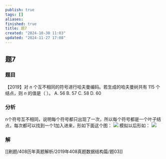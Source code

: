 ```yaml
---
publish: true
tags: []
aliases: 
finished: true
title: 题7
created: "2024-10-30 11:03"
updated: "2024-11-27 17:08"
---
```

## 题7
### 题目
【2019】对 $n$ 个互不相同的符号进行哈夫曼编码。若生成的哈夫曼树共有 115 个结点，则 $n$ 的值是（ ）。
A. 56
B. 57
C. 58
D. 60
### 分析
n个符号互不相同，说明每个符号都只出现了一次，所以每个符号都是一个叶子结点，每次都可以找到一个1加入进来，形如下面这个图：
![](https://img.hwenyi.live/202411280106136.webp)
模拟以后形如：
![](https://img.hwenyi.live/202411280108251.webp)
### 解
[[刷题/408历年真题解析/2019年408真题数据结构篇/题03]]